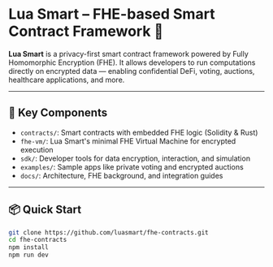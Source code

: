 # Lua Smart – FHE-based Smart Contract Framework 🔐

**Lua Smart** is a privacy-first smart contract framework powered by Fully Homomorphic Encryption (FHE). It allows developers to run computations directly on encrypted data — enabling confidential DeFi, voting, auctions, healthcare applications, and more.

---

## 🌟 Key Components

- `contracts/`: Smart contracts with embedded FHE logic (Solidity & Rust)
- `fhe-vm/`: Lua Smart's minimal FHE Virtual Machine for encrypted execution
- `sdk/`: Developer tools for data encryption, interaction, and simulation
- `examples/`: Sample apps like private voting and encrypted auctions
- `docs/`: Architecture, FHE background, and integration guides

---

## 📦 Quick Start

```bash
git clone https://github.com/luasmart/fhe-contracts.git
cd fhe-contracts
npm install
npm run dev
